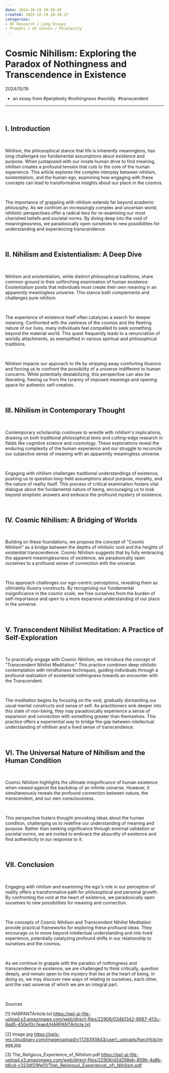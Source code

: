 ```yaml
---
date: 2024-10-19 20:20:49
created: 2024-10-19 20:18:27
categories:
- NT Research / Long Essays
- Prompts / AI Convos / Perplexity
---
```


# Cosmic Nihilism: Exploring the Paradox of Nothingness and Transcendence in Existence

2024/10/19

- an essay from #perplexity #nothingness #worldly  #transcendent

* * *

<br>

## I. Introduction

<br>

Nihilism, the philosophical stance that life is inherently meaningless, has long challenged our fundamental assumptions about existence and purpose. When juxtaposed with our innate human drive to find meaning, nihilism creates a profound tension that cuts to the core of the human experience. This article explores the complex interplay between nihilism, existentialism, and the human ego, examining how engaging with these concepts can lead to transformative insights about our place in the cosmos.

<br>

The importance of grappling with nihilism extends far beyond academic philosophy. As we confront an increasingly complex and uncertain world, nihilistic perspectives offer a radical lens for re-examining our most cherished beliefs and societal norms. By diving deep into the void of meaninglessness, we paradoxically open ourselves to new possibilities for understanding and experiencing transcendence.

<br>

## II. Nihilism and Existentialism: A Deep Dive 

<br>

Nihilism and existentialism, while distinct philosophical traditions, share common ground in their unflinching examination of human existence. Existentialism posits that individuals must create their own meaning in an apparently meaningless universe. This stance both complements and challenges pure nihilism.

<br>

The experience of existence itself often catalyzes a search for deeper meaning. Confronted with the vastness of the cosmos and the fleeting nature of our lives, many individuals feel compelled to seek something beyond the material world. This quest frequently leads to a renunciation of worldly attachments, as exemplified in various spiritual and philosophical traditions.

<br>

Nihilism impacts our approach to life by stripping away comforting illusions and forcing us to confront the possibility of a universe indifferent to human concerns. While potentially destabilizing, this perspective can also be liberating, freeing us from the tyranny of imposed meanings and opening space for authentic self-creation.

<br>

## III. Nihilism in Contemporary Thought

<br>

Contemporary scholarship continues to wrestle with nihilism's implications, drawing on both traditional philosophical texts and cutting-edge research in fields like cognitive science and cosmology. These explorations reveal the enduring complexity of the human experience and our struggle to reconcile our subjective sense of meaning with an apparently meaningless universe.

<br>

Engaging with nihilism challenges traditional understandings of existence, pushing us to question long-held assumptions about purpose, morality, and the nature of reality itself. This process of critical examination fosters vital dialogue about the fundamental nature of being, encouraging us to look beyond simplistic answers and embrace the profound mystery of existence.

<br>

## IV. Cosmic Nihilism: A Bridging of Worlds

<br>

Building on these foundations, we propose the concept of "Cosmic Nihilism" as a bridge between the depths of nihilistic void and the heights of existential transcendence. Cosmic Nihilism suggests that by fully embracing the apparent meaninglessness of existence, we paradoxically open ourselves to a profound sense of connection with the universe.

<br>

This approach challenges our ego-centric perceptions, revealing them as ultimately illusory constructs. By recognizing our fundamental insignificance in the cosmic scale, we free ourselves from the burden of self-importance and open to a more expansive understanding of our place in the universe.

<br>

## V. Transcendent Nihilist Meditation: A Practice of Self-Exploration

<br>

To practically engage with Cosmic Nihilism, we introduce the concept of "Transcendent Nihilist Meditation." This practice combines deep nihilistic contemplation with mindfulness techniques, guiding individuals through a profound realization of existential nothingness towards an encounter with the Transcendent.

<br>

The meditation begins by focusing on the void, gradually dismantling our usual mental constructs and sense of self. As practitioners sink deeper into this state of non-being, they may paradoxically experience a sense of expansion and connection with something greater than themselves. This practice offers a experiential way to bridge the gap between intellectual understanding of nihilism and a lived sense of transcendence.

<br>

## VI. The Universal Nature of Nihilism and the Human Condition

<br>

Cosmic Nihilism highlights the ultimate insignificance of human existence when viewed against the backdrop of an infinite universe. However, it simultaneously reveals the profound connection between nature, the transcendent, and our own consciousness. 

<br>

This perspective fosters thought-provoking ideas about the human condition, challenging us to redefine our understanding of meaning and purpose. Rather than seeking significance through external validation or societal norms, we are invited to embrace the absurdity of existence and find authenticity in our response to it.

<br>

## VII. Conclusion

<br>

Engaging with nihilism and examining the ego's role in our perception of reality offers a transformative path for philosophical and personal growth. By confronting the void at the heart of existence, we paradoxically open ourselves to new possibilities for meaning and connection.

<br>

The concepts of Cosmic Nihilism and Transcendent Nihilist Meditation provide practical frameworks for exploring these profound ideas. They encourage us to move beyond intellectual understanding and into lived experience, potentially catalyzing profound shifts in our relationship to ourselves and the cosmos.

<br>

As we continue to grapple with the paradox of nothingness and transcendence in existence, we are challenged to think critically, question deeply, and remain open to the mystery that lies at the heart of being. In doing so, we may discover new ways of relating to ourselves, each other, and the vast universe of which we are an integral part.

<br>

Sources

\[1\] HARPANTArticle.txt https://ppl-ai-file-upload.s3.amazonaws.com/web/direct-files/22906/034b1342-6667-413c-8ad5-450e10c7eae4/HARPANTArticle.txt

\[2\] image.jpg https://pplx-res.cloudinary.com/image/upload/v1729393843/user\_uploads/fseclrfcb/image.jpg

\[3\] The\_Religious\_Experience\_of\_Nihilism.pdf https://ppl-ai-file-upload.s3.amazonaws.com/web/direct-files/22906/d2d298eb-859b-4a8b-b6cd-c323df29fe01/The\_Religious\_Experience\_of\_Nihilism.pdf

<br>
